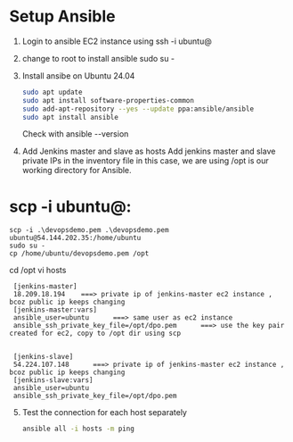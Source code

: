 
# Setup Ansible
1. Login to ansible EC2 instance using ssh -i <pem-file> ubuntu@<public-ip>
2. change to root to install ansible
   sudo su -

3. Install ansibe on Ubuntu 24.04 
   ```sh 
   sudo apt update
   sudo apt install software-properties-common
   sudo add-apt-repository --yes --update ppa:ansible/ansible
   sudo apt install ansible
   ```
   Check with 
   ansible --version

4. Add Jenkins master and slave as hosts 
Add jenkins master and slave private IPs in the inventory file 
in this case, we are using /opt is our working directory for Ansible.

 # scp -i <pem-file> <source-in-local> ubuntu@<public-ip>:<dest>
    scp -i .\devopsdemo.pem .\devopsdemo.pem ubuntu@54.144.202.35:/home/ubuntu
    sudo su -
    cp /home/ubuntu/devopsdemo.pem /opt

cd /opt
vi hosts
   ```
    [jenkins-master]
    18.209.18.194    ===> private ip of jenkins-master ec2 instance , bcoz public ip keeps changing
    [jenkins-master:vars]
    ansible_user=ubuntu      ===> same user as ec2 instance
    ansible_ssh_private_key_file=/opt/dpo.pem      ===> use the key pair created for ec2, copy to /opt dir using scp
    
    
    [jenkins-slave]
    54.224.107.148      ===> private ip of jenkins-master ec2 instance , bcoz public ip keeps changing
    [jenkins-slave:vars]
    ansible_user=ubuntu
    ansible_ssh_private_key_file=/opt/dpo.pem
   ```

5. Test the connection for each host separately
   ```sh
   ansible all -i hosts -m ping
   ```
